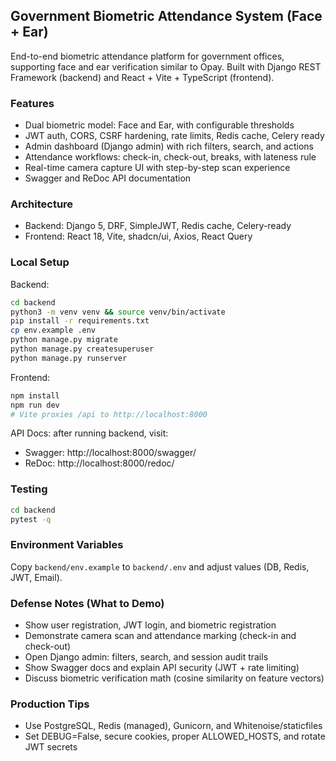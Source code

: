 ## Government Biometric Attendance System (Face + Ear)

End-to-end biometric attendance platform for government offices, supporting face and ear verification similar to Opay. Built with Django REST Framework (backend) and React + Vite + TypeScript (frontend).

### Features
- Dual biometric model: Face and Ear, with configurable thresholds
- JWT auth, CORS, CSRF hardening, rate limits, Redis cache, Celery ready
- Admin dashboard (Django admin) with rich filters, search, and actions
- Attendance workflows: check-in, check-out, breaks, with lateness rule
- Real-time camera capture UI with step-by-step scan experience
- Swagger and ReDoc API documentation

### Architecture
- Backend: Django 5, DRF, SimpleJWT, Redis cache, Celery-ready
- Frontend: React 18, Vite, shadcn/ui, Axios, React Query

### Local Setup

Backend:
```bash
cd backend
python3 -m venv venv && source venv/bin/activate
pip install -r requirements.txt
cp env.example .env
python manage.py migrate
python manage.py createsuperuser
python manage.py runserver
```

Frontend:
```bash
npm install
npm run dev
# Vite proxies /api to http://localhost:8000
```

API Docs: after running backend, visit:
- Swagger: http://localhost:8000/swagger/
- ReDoc: http://localhost:8000/redoc/

### Testing
```bash
cd backend
pytest -q
```

### Environment Variables
Copy `backend/env.example` to `backend/.env` and adjust values (DB, Redis, JWT, Email).

### Defense Notes (What to Demo)
- Show user registration, JWT login, and biometric registration
- Demonstrate camera scan and attendance marking (check-in and check-out)
- Open Django admin: filters, search, and session audit trails
- Show Swagger docs and explain API security (JWT + rate limiting)
- Discuss biometric verification math (cosine similarity on feature vectors)

### Production Tips
- Use PostgreSQL, Redis (managed), Gunicorn, and Whitenoise/staticfiles
- Set DEBUG=False, secure cookies, proper ALLOWED_HOSTS, and rotate JWT secrets
